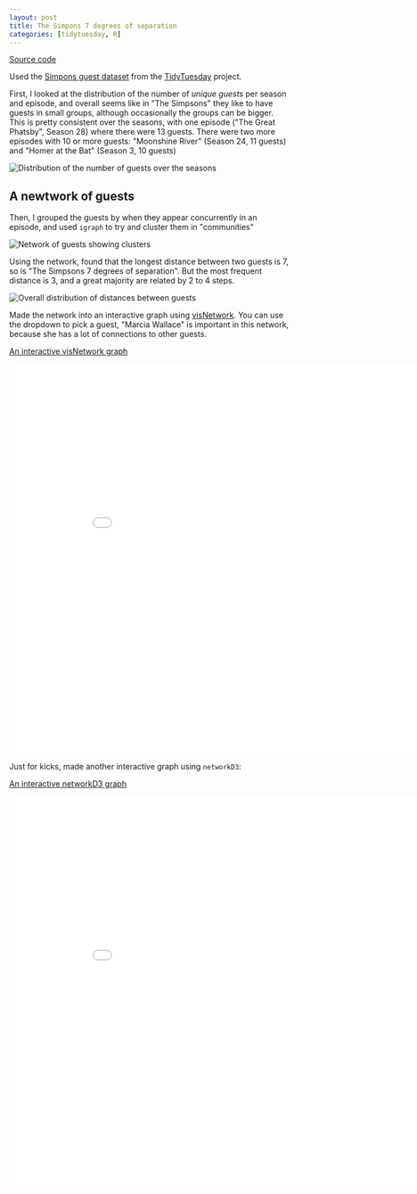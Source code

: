 ```yaml
---
layout: post
title: The Simpons 7 degrees of separation
categories: [tidytuesday, R]
---
```


[Source code](https://github.com/jmcastagnetto/tidytuesday-kludges/tree/master/2019-08-27_simpsons-guests)

Used the [Simpons guest dataset](https://github.com/rfordatascience/tidytuesday/tree/master/data/2019/2019-08-27) from the [TidyTuesday](https://github.com/rfordatascience/tidytuesday/) project.

First, I looked at the distribution of the number of *unique guests* per season and episode, and overall seems like in "The Simpsons" they like to have guests in small groups, although occasionally the groups can be bigger. This is pretty consistent over the seasons, with one episode ("The Great Phatsby", Season 28) where there were 13 guests. There were two more episodes with 10 or more guests: "Moonshine River" (Season 24, 11 guests) and "Homer at the Bat" (Season 3, 10 guests)

![Distribution of the number of guests over the seasons](/tidytuesday-kludges/assets/2019-08-27-simpsons-guests/tufte-boxplot.png)

## A newtwork of guests

Then, I grouped the guests by when they appear concurrently in an episode, and used `igraph` to try and cluster them in "communities"

![Network of guests showing clusters](/tidytuesday-kludges/assets/2019-08-27-simpsons-guests/guests-network.png)

Using the network, found that the longest distance between two guests is 7, so is "The Simpsons 7 degrees of separation". But the most frequent distance is 3, and a great majority are related by 2 to 4 steps.

![Overall distribution of distances between guests](/tidytuesday-kludges/assets/2019-08-27-simpsons-guests/guests-in-groups.png)


Made the network into an interactive graph using [visNetwork](https://datastorm-open.github.io/visNetwork/). You can use the dropdown to pick a guest, "Marcia Wallace" is important in this network, because she has a lot of connections to other guests.

[An interactive visNetwork graph](/tidytuesday-kludges/assets/2019-08-27-simpsons-guests/visnetwork-interactive.html)

<iframe src="/tidytuesday-kludges/assets/2019-08-27-simpsons-guests/visnetwork-interactive.html" frameborder="0" width="900" height="700" allowfullscreen="allowfullscreen">A network of guests from "The Simpsons"</iframe>


Just for kicks, made another interactive graph using `networkD3`:

[An interactive networkD3 graph](/tidytuesday-kludges/assets/2019-08-27-simpsons-guests/networkd3-viz.html)

<iframe src="/tidytuesday-kludges/assets/2019-08-27-simpsons-guests/networkd3-viz.html" frameborder="0" width="900" height="700" allowfullscreen="allowfullscreen">A network of guests from "The Simpsons"</iframe>




